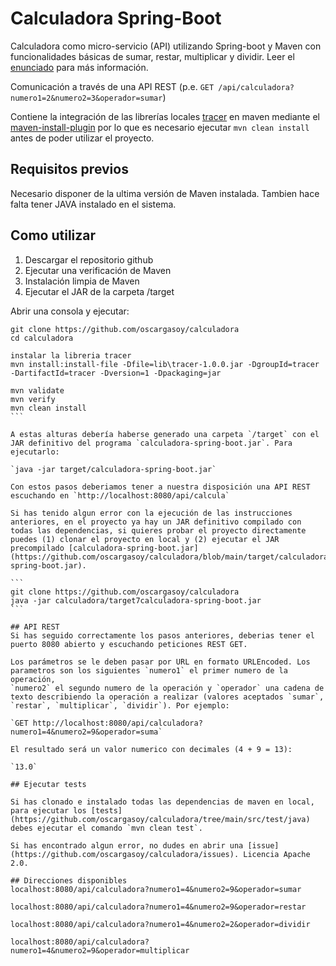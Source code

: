 # Calculadora Spring-Boot
Calculadora como micro-servicio (API) utilizando Spring-boot y Maven con funcionalidades básicas de sumar, restar, multiplicar y dividir.
Leer el [enunciado](https://github.com/oscargasoy/calculadora/blob/main/enunciado.md) para más información.

Comunicación a través de una API REST (p.e. ```GET /api/calculadora?numero1=2&numero2=3&operador=sumar```)

Contiene la integración de las librerías locales [tracer](https://github.com/oscargasoy/calculadora/tree/main/lib) en maven mediante el [maven-install-plugin](https://github.com/oscargasoy/calculadora/blob/main/pom.xml#L75) por lo que es necesario ejecutar `mvn clean install` antes de poder utilizar el proyecto.

## Requisitos previos
Necesario disponer de la ultima versión de Maven instalada. Tambien hace falta tener JAVA instalado en el sistema.

## Como utilizar

1. Descargar el repositorio github
2. Ejecutar una verificación de Maven
3. Instalación limpia de Maven
4. Ejecutar el JAR de la carpeta /target

Abrir una consola y ejecutar:

````
git clone https://github.com/oscargasoy/calculadora
cd calculadora

instalar la libreria tracer
mvn install:install-file -Dfile=lib\tracer-1.0.0.jar -DgroupId=tracer -DartifactId=tracer -Dversion=1 -Dpackaging=jar	

mvn validate
mvn verify
mvn clean install
```

A estas alturas debería haberse generado una carpeta `/target` con el JAR definitivo del programa `calculadora-spring-boot.jar`. Para ejecutarlo:

`java -jar target/calculadora-spring-boot.jar`

Con estos pasos deberiamos tener a nuestra disposición una API REST escuchando en `http://localhost:8080/api/calcula`

Si has tenido algun error con la ejecución de las instrucciones anteriores, en el proyecto ya hay un JAR definitivo compilado con todas las dependencias, si quieres probar el proyecto directamente puedes (1) clonar el proyecto en local y (2) ejecutar el JAR precompilado [calculadora-spring-boot.jar](https://github.com/oscargasoy/calculadora/blob/main/target/calculadora-spring-boot.jar).

```
git clone https://github.com/oscargasoy/calculadora
java -jar calculadora/target7calculadora-spring-boot.jar
```

## API REST
Si has seguido correctamente los pasos anteriores, deberias tener el puerto 8080 abierto y escuchando peticiones REST GET.

Los parámetros se le deben pasar por URL en formato URLEncoded. Los parametros son los siguientes `numero1` el primer numero de la operación,
`numero2` el segundo numero de la operación y `operador` una cadena de texto describiendo la operación a realizar (valores aceptados `sumar`, `restar`, `multiplicar`, `dividir`). Por ejemplo:

`GET http://localhost:8080/api/calculadora?numero1=4&numero2=9&operador=suma`

El resultado será un valor numerico con decimales (4 + 9 = 13):

`13.0`

## Ejecutar tests

Si has clonado e instalado todas las dependencias de maven en local, para ejecutar los [tests](https://github.com/oscargasoy/calculadora/tree/main/src/test/java) debes ejecutar el comando `mvn clean test`.

Si has encontrado algun error, no dudes en abrir una [issue](https://github.com/oscargasoy/calculadora/issues). Licencia Apache 2.0.

## Direcciones disponibles
localhost:8080/api/calculadora?numero1=4&numero2=9&operador=sumar

localhost:8080/api/calculadora?numero1=4&numero2=9&operador=restar

localhost:8080/api/calculadora?numero1=4&numero2=2&operador=dividir

localhost:8080/api/calculadora?numero1=4&numero2=9&operador=multiplicar
